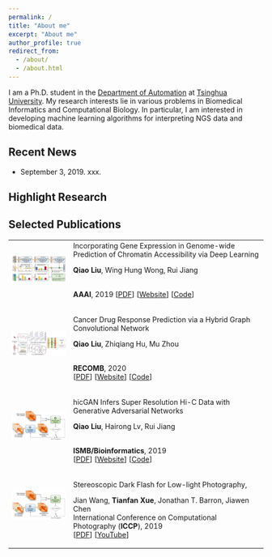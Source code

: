 ```yaml
---
permalink: /
title: "About me"
excerpt: "About me"
author_profile: true
redirect_from: 
  - /about/
  - /about.html
---
```


I am a Ph.D. student in the [Department of Automation](http://www.au.tsinghua.edu.cn/) at [Tsinghua University](https://www.stanford.edu/). My research interests lie in various problems in Biomedical Informatics and Computational Biology. In particular, I am interested in developing machine learning algorithms for interpreting NGS data and biomedical data.


## Recent News
* September 3, 2019. xxx.

## Highlight Research

<a id="publications" class="anchor"></a>
<h2>Selected Publications</h2>

<table class="imgtable">

<tr>
<td><img class="proj_thumb" src="images/DeepCAGE.png" width="250px" alt=""/>&nbsp;</td>
<td><div class="pub_title"> Incorporating Gene Expression in Genome-wide Prediction of Chromatin Accessibility via Deep Learning </div>
<p class="pub_author"> <b>Qiao Liu</b>, Wing Hung Wong, Rui Jiang </p><br>
<b>AAAI</b>, 2019
[<a href="https://liu-q16.github.io/files/hicGAN.pdf">PDF</a>] [<a href="https://academic.oup.com/bioinformatics/article-abstract/35/14/i99/5529246">Website</a>] [<a href="https://github.com/kimmo1019/DeepCAGE">Code</a>] </p></td>
</tr>


<tr>
<td><img class="proj_thumb" src="images/DeepCDR.png" width="250px" alt=""/>&nbsp;</td>
<td><p class="pub_title"> Cancer Drug Response Prediction via a Hybrid Graph Convolutional Network </p>
<p class="pub_author"> <b>Qiao Liu</b>, Zhiqiang Hu, Mu Zhou </p><br>
<b>RECOMB</b>, 2020 <br>
[<a href="https://liu-q16.github.io/files/hicGAN.pdf">PDF</a>] [<a href="https://academic.oup.com/bioinformatics/article-abstract/35/14/i99/5529246">Website</a>] [<a href="https://github.com/kimmo1019/hicGAN">Code</a>] </p></td>
</tr>

<tr>
<td><img class="proj_thumb" src="images/hicGAN.png" width="250px" alt=""/>&nbsp;</td>
<td><p class="pub_title"> hicGAN Infers Super Resolution Hi-C Data with Generative Adversarial Networks</p>
<p class="pub_author"> <b>Qiao Liu</b>, Hairong Lv, Rui Jiang </p><br>
<b>ISMB/Bioinformatics</b>, 2019 <br>
[<a href="https://liu-q16.github.io/files/hicGAN.pdf">PDF</a>] [<a href="https://academic.oup.com/bioinformatics/article-abstract/35/14/i99/5529246">Website</a>] [<a href="https://github.com/kimmo1019/hicGAN">Code</a>] </p></td>
</tr>

<tr>
<td><img class="proj_thumb" src="images/hicGAN.png" width="250px" alt=""/>&nbsp;</td>
<td><p class="pub_title"> Stereoscopic Dark Flash for Low-light Photography, </p>
<p class="pub_author"> Jian Wang, <b>Tianfan Xue</b>, Jonathan T. Barron, Jiawen Chen <br>
International Conference on Computational Photography (<b>ICCP</b>), 2019 <br>
[<a href="https://arxiv.org/pdf/1901.01370.pdf">PDF</a>] [<a href="https://youtu.be/1LZJWLagSVU">YouTube</a>] </p></td>
</tr>








